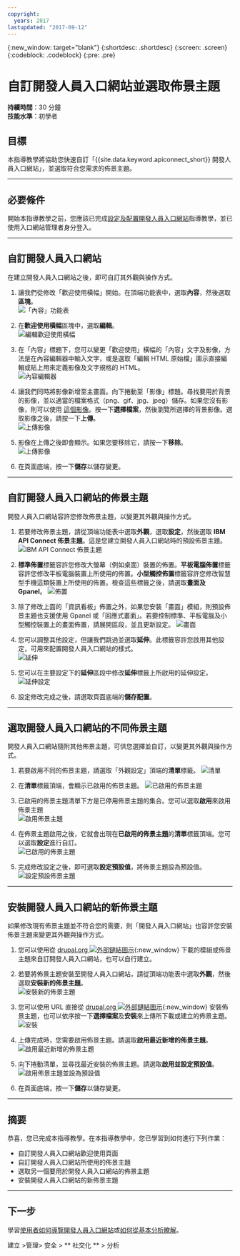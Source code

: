 ```yaml
---
copyright:
  years: 2017
lastupdated: "2017-09-12"
---
```


{:new_window: target="blank"}
{:shortdesc: .shortdesc}
{:screen: .screen}
{:codeblock: .codeblock}
{:pre: .pre}

# 自訂開發人員入口網站並選取佈景主題
**持續時間**：30 分鐘  
**技能水準**：初學者  


## 目標
本指導教學將協助您快速自訂「{{site.data.keyword.apiconnect_short}} 開發人員入口網站」，並選取符合您需求的佈景主題。

---

## 必要條件

開始本指導教學之前，您應該已完成[設定及配置開發人員入口網站](tut_config_dev_portal.html)指導教學，並已使用入口網站管理者身分登入。

---

## 自訂開發人員入口網站
在建立開發人員入口網站之後，即可自訂其外觀與操作方式。

1. 讓我們從修改「歡迎使用橫幅」開始。在頂端功能表中，選取**內容**，然後選取**區塊**。  
  ![「內容」功能表](images/31-content.png)

2. 在**歡迎使用橫幅**區塊中，選取**編輯**。  
  ![編輯歡迎使用橫幅](images/32-edit.png)

3. 在「內容」標題下，您可以變更「歡迎使用」橫幅的「內容」文字及影像，方法是在內容編輯器中輸入文字，或是選取「編輯 HTML 原始檔」圖示直接編輯或貼上用來定義影像及文字規格的 HTML。  
  ![內容編輯器](images/33-content.png) 

4. 讓我們同時將影像新增至主畫面。向下捲動至「影像」標題。尋找要用於背景的影像，並以適當的檔案格式（png、gif、jpg、jpeg）儲存。如果您沒有影像，則可以使用 [這個影像](images/Cloudy_Day.png)。按一下**選擇檔案**，然後瀏覽所選擇的背景影像。選取影像之後，請按一下**上傳**。  
  ![上傳影像](images/34-image.png)

5. 影像在上傳之後即會顯示。如果您要移除它，請按一下**移除**。  
  ![上傳影像](images/35-uploaded-image.png)
 
6. 在頁面底端，按一下**儲存**以儲存變更。  
  
---

## 自訂開發人員入口網站的佈景主題
開發人員入口網站容許您修改佈景主題，以變更其外觀與操作方式。

1. 若要修改佈景主題，請從頂端功能表中選取**外觀**，選取**設定**，然後選取 **IBM API Connect 佈景主題**。這是您建立開發人員入口網站時的預設佈景主題。
  ![IBM API Connect 佈景主題](images/41-APIC-theme.png) 


2. **標準佈置**標籤容許您修改大螢幕（例如桌面）裝置的佈置。**平板電腦佈置**標籤容許您修改平板電腦裝置上所使用的佈置。**小型觸控佈置**標籤容許您修改智慧型手機這類裝置上所使用的佈置。檢查這些標籤之後，請選取**畫面及 Gpanel**。
  ![佈置](images/42-layout.png)

3. 除了修改上面的「資訊看板」佈置之外，如果您安裝「畫面」模組，則預設佈景主題也支援使用 Gpanel 或「回應式畫面」。若要控制標準、平板電腦及小型觸控裝置上的畫面佈置，請展開區段，並且更新設定。
  ![畫面](images/43-panels.png) 

4. 您可以調整其他設定，但讓我們跳過並選取**延伸**。此標籤容許您啟用其他設定，可用來配置開發人員入口網站的樣式。  
  ![延伸](images/44-extensions.png)

5. 您可以在主要設定下的**延伸**區段中修改**延伸**標籤上所啟用的延伸設定。     
  ![延伸設定](images/45-extension-settings.png)

6. 設定修改完成之後，請選取頁面底端的**儲存配置**。

---

## 選取開發人員入口網站的不同佈景主題
開發人員入口網站隨附其他佈景主題，可供您選擇並自訂，以變更其外觀與操作方式。

1. 若要啟用不同的佈景主題，請選取「外觀設定」頂端的**清單**標籤。
  ![清單](images/51-list.png) 

2. 在**清單**標籤頂端，會顯示已啟用的佈景主題。
  ![已啟用的佈景主題](images/52-enabled-themes.png)

3. 已啟用的佈景主題清單下方是已停用佈景主題的集合。您可以選取**啟用**來啟用佈景主題   
  ![啟用佈景主題](images/53-enable-theme.png) 

4. 在佈景主題啟用之後，它就會出現在**已啟用的佈景主題**的**清單**標籤頂端。您可以選取**設定**進行自訂。  
  ![已啟用的佈景主題](images/54-theme-settings.png)

5. 完成修改設定之後，即可選取**設定預設值**，將佈景主題設為預設值。     
  ![設定預設佈景主題](images/55-set-default.png)

---

## 安裝開發人員入口網站的新佈景主題
如果修改現有佈景主題並不符合您的需要，則「開發人員入口網站」也容許您安裝佈景主題來變更其外觀與操作方式。

1. 您可以使用從 [drupal.org ![外部鏈結圖示](../../../icons/launch-glyph.svg "外部鏈結圖示")](http://drupal.org){:new_window} 下載的模組或佈景主題來自訂開發人員入口網站，也可以自行建立。

2. 若要將佈景主題安裝至開發人員入口網站，請從頂端功能表中選取**外觀**，然後選取**安裝新的佈景主題**。  
  ![安裝新的佈景主題](images/62-install-new.png)

3. 您可以使用 URL 直接從 [drupal.org ![外部鏈結圖示](../../../icons/launch-glyph.svg "外部鏈結圖示")](http://drupal.org){:new_window} 安裝佈景主題，也可以依序按一下**選擇檔案**及**安裝**來上傳所下載或建立的佈景主題。  
  ![安裝](images/63-install.png) 

4. 上傳完成時，您需要啟用佈景主題。請選取**啟用最近新增的佈景主題**。  
  ![啟用最近新增的佈景主題](images/64-upload.png)

5. 向下捲動清單，並尋找最近安裝的佈景主題。請選取**啟用並設定預設值**。  
  ![啟用佈景主題並設為預設值](images/65-enable.png)

6. 在頁面底端，按一下**儲存**以儲存變更。  

---

## 摘要
恭喜，您已完成本指導教學。在本指導教學中，您已學習到如何進行下列作業：

* 自訂開發人員入口網站歡迎使用頁面
* 自訂開發人員入口網站所使用的佈景主題 
* 選取另一個要用於開發人員入口網站的佈景主題
* 安裝開發人員入口網站的新佈景主題

---

## 下一步

學習[使用者如何導覽開發人員入口網站](tut_discover_apis.html)或[如何從基本分析瞭解](tut_insights_analytics.html)。

建立 >管理> 安全 > ** 社交化 ** > 分析  

